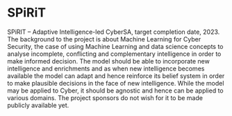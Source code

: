 # SPiRiT
SPiRIT – Adaptive Intelligence-led CyberSA, target completion date, 2023. The background to the project is about Machine Learning for Cyber Security, the case of using Machine Learning and data science concepts to analyse incomplete, conflicting and complementary intelligence in order to make informed decision. The model should be able to incorporate new intelligence and enrichments and as when new intelligence becomes available the model can adapt and hence reinforce its belief system in order to make plausible decisions in the face of new intelligence. While the model may be applied to Cyber, it should be agnostic and hence can be applied to various domains. The project sponsors do not wish for it to be made publicly available yet.
